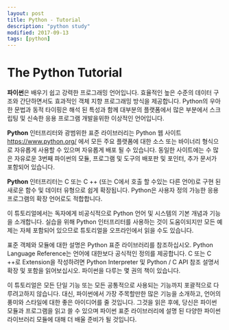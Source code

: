 ```yaml
---
layout: post
title: Python - Tutorial
description: "python study"
modified: 2017-09-13
tags: [python]
---
```



# The Python Tutorial

**파이썬**은 배우기 쉽고 강력한 프로그래밍 언어입니다. 효율적인 높은 수준의 데이터 구조와 간단하면서도 효과적인 객체 지향 프로그래밍 방식을 제공합니다. Python의 우아한 문법과 동적 타이핑은 해석 된 특성과 함께 대부분의 플랫폼에서 많은 부분에서 스크립팅 및 신속한 응용 프로그램 개발을위한 이상적인 언어입니다. 

**Python** 인터프리터와 광범위한 표준 라이브러리는 Python 웹 사이트 https://www.python.org/ 에서 모든 주요 플랫폼에 대한 소스 또는 바이너리 형식으로 자유롭게 사용할 수 있으며 자유롭게 배포 될 수 있습니다. 동일한 사이트에는 수 많은 자유로운 3번째 파이썬의 모듈, 프로그램 및 도구의 배포판 및 포인터, 추가 문서가 포함되어 있습니다. 

**Python** 인터프리터는 C 또는 C ++ (또는 C에서 호출 할 수있는 다른 언어)로 구현 된 새로운 함수 및 데이터 유형으로 쉽게 확장됩니다. Python은 사용자 정의 가능한 응용 프로그램의 확장 언어로도 적합합니다. 

이 튜토리얼에서는 독자에게 비공식적으로 Python 언어 및 시스템의 기본 개념과 기능을 소개합니다. 실습을 위해 Python 인터프리터를 사용하는 것이 도움이되지만 모든 예제는 자체 포함되어 있으므로 튜토리얼을 오프라인에서 읽을 수도 있습니다. 

표준 객체와 모듈에 대한 설명은 Python 표준 라이브러리를 참조하십시오. Python Language Reference는 언어에 대한보다 공식적인 정의를 제공합니다. C 또는 C ++로 Extension을 작성하려면 Python Interpreter 및 Python / C API 참조 설명서 확장 및 포함을 읽어보십시오. 파이썬을 다루는 몇 권의 책이 있습니다. 

이 튜토리얼은 모든 단일 기능 또는 모든 공통적으로 사용되는 기능까지 포괄적으로 다루려고하지 않습니다. 대신, 파이썬에서 가장 주목할만한 많은 기능을 소개하고, 언어의 풍미와 스타일에 대한 좋은 아이디어를 줄 것입니다. 그것을 읽은 후에, 당신은 파이썬 모듈과 프로그램을 읽고 쓸 수 있으며 파이썬 표준 라이브러리에 설명 된 다양한 파이썬 라이브러리 모듈에 대해 더 배울 준비가 될 것입니다.